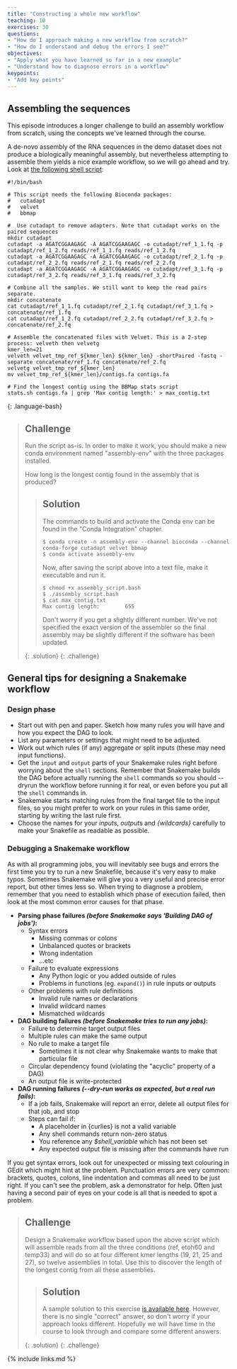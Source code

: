 ```yaml
---
title: "Constructing a whole new workflow"
teaching: 10
exercises: 30
questions:
- "How do I approach making a new workflow from scratch?"
- "How do I understand and debug the errors I see?"
objectives:
- "Apply what you have learned so far in a new example"
- "Understand how to diagnose errors in a workflow"
keypoints:
- "Add key points"
---
```


## Assembling the sequences

This episode introduces a longer challenge to build an assembly workflow from scratch, using the concepts we've
learned through the course.

A de-novo assembly of the RNA sequences in the demo dataset does not produce a biologically meaningful assembly,
but nevertheless attempting to assemble them yields a nice example workflow, so we will go ahead and try.
Look at [the following shell script](../code/assembly_script.bash):

~~~
#!/bin/bash

# This script needs the following Bioconda packages:
#   cutadapt
#   velvet
#   bbmap

#  Use cutadapt to remove adapters. Note that cutadapt works on the paired sequences
mkdir cutadapt
cutadapt -a AGATCGGAAGAGC -A AGATCGGAAGAGC -o cutadapt/ref_1_1.fq -p cutadapt/ref_1_2.fq reads/ref_1_1.fq reads/ref_1_2.fq
cutadapt -a AGATCGGAAGAGC -A AGATCGGAAGAGC -o cutadapt/ref_2_1.fq -p cutadapt/ref_2_2.fq reads/ref_2_1.fq reads/ref_2_2.fq
cutadapt -a AGATCGGAAGAGC -A AGATCGGAAGAGC -o cutadapt/ref_3_1.fq -p cutadapt/ref_3_2.fq reads/ref_3_1.fq reads/ref_3_2.fq

# Combine all the samples. We still want to keep the read pairs separate.
mkdir concatenate
cat cutadapt/ref_1_1.fq cutadapt/ref_2_1.fq cutadapt/ref_3_1.fq > concatenate/ref_1.fq
cat cutadapt/ref_1_2.fq cutadapt/ref_2_2.fq cutadapt/ref_3_2.fq > concatenate/ref_2.fq

# Assemble the concatenated files with Velvet. This is a 2-step process: velveth then velvetg
kmer_len=21
velveth velvet_tmp_ref_${kmer_len} ${kmer_len} -shortPaired -fastq -separate concatenate/ref_1.fq concatenate/ref_2.fq
velvetg velvet_tmp_ref_${kmer_len}
mv velvet_tmp_ref_${kmer_len}/contigs.fa contigs.fa

# Find the longest contig using the BBMap stats script
stats.sh contigs.fa | grep 'Max contig length:' > max_contig.txt
~~~
{: .language-bash}

> ## Challenge
>
> Run the script as-is. In order to make it work, you should make a new conda environment named "assembly-env" with
> the three packages installed.
>
> How long is the longest contig found in the assembly that is produced?
>
> > ## Solution
> >
> > The commands to build and activate the Conda env can be found in the "Conda Integration" chapter.
> >
> > ~~~
> > $ conda create -n assembly-env --channel bioconda --channel conda-forge cutadapt velvet bbmap
> > $ conda activate assembly-env
> > ~~~
> >
> > Now, after saving the script above into a text file, make it executable and run it.
> >
> > ~~~
> > $ chmod +x assembly_script.bash
> > $ ./assembly_script.bash
> > $ cat max_contig.txt 
> > Max contig length:        655
> > ~~~
> >
> > Don't worry if you get a slightly different number. We've not specified the exact version of the assembler so the
> > final assembly may be slightly different if the software has been updated.
> >
> {: .solution}
{: .challenge}

## General tips for designing a Snakemake workflow

### Design phase

* Start out with pen and paper. Sketch how many rules you will have and how you expect the DAG to look.
* List any parameters or settings that might need to be adjusted.
* Work out which rules (if any) aggregate or split inputs (these may need input functions).
* Get the `input` and `output` parts of your Snakemake rules right before worrying about the `shell` sections.
  Remember that Snakemake builds the DAG before actually running the `shell` commands so you should
  --dryrun the workflow before running it for real, or even before you put all the `shell` commands in.
* Snakemake starts matching rules from the final target file to the input files, so you might prefer to work
  on your rules in this same order, starting by writing the last rule first.
* Choose the names for your *input*s, *output*s and *{wildcards}* carefully to make your Snakefile as readable
  as possible.

### Debugging a Snakemake workflow

As with all programming jobs, you will inevitably see bugs and errors the first time you try to run a new Snakefile,
because it's very easy to make typos. Sometimes Snakemake will give you a very useful and precise error report, but
other times less so. When trying to diagnose a problem, remember that you need to establish
which phase of execution failed, then look at the most common error causes for that phase.

* **Parsing phase failures *(before Snakemake says 'Building DAG of jobs')*:**
  * Syntax errors
    * Missing commas or colons
    * Unbalanced quotes or brackets
    * Wrong indentation
    * ...etc
  * Failure to evaluate expressions
    * Any Python logic or you added outside of rules
    * Problems in functions (eg. `expand()`) in rule inputs or outputs
  * Other problems with rule definitions
    * Invalid rule names or declarations
    * Invalid wildcard names
    * Mismatched wildcards
* **DAG building failures *(before Snakemake tries to run any jobs)*:**
    * Failure to determine target output files
    * Multiple rules can make the same output
    * No rule to make a target file
        * Sometimes it is not clear why Snakemake wants to make that particular file
    * Circular dependency found (violating the "acyclic" property of a DAG)
    * An output file is write-protected
* **DAG running failures *(--dry-run works as expected, but a real run fails)*:**
    * If a job fails, Snakemake will report an error, delete all output files for that job, and stop
    * Steps can fail if:
        * A placeholder in {curlies} is not a valid variable
        * Any shell commands return non-zero status
        * You reference any *$shell_variable* which has not been set
        * Any expected output file is missing after the commands have run

If you get syntax errors, look out for unexpected or missing text colouring in GEdit which might hint at the problem.
Punctuation errors are very common: brackets, quotes, colons, line indentation and commas all need to be just right.
If you can't see the problem, ask a demonstrator for help. Often just having a second pair of eyes on your code is
all that is needed to spot a problem.

> ## Challenge
>
> Design a Snakemake workflow based upon the above script which will assemble reads from all the three conditions
> (ref, etoh60 and temp33) and will do so at four different kmer lengths (19, 21, 25 and 27), so twelve assemblies
> in total. Use this to discover the length of the longest contig from all these assemblies.
>
> > ## Solution
> >
> > A sample solution to this exercise [is available here](../code/assembly_with_conda.Snakefile). However, there is
> > no single "correct" answer, so don't worry if your approach looks different. Hopefully we will have time in the
> > course to look through and compare some different answers.
> >
> {: .solution}
{: .challenge}


{% include links.md %}

